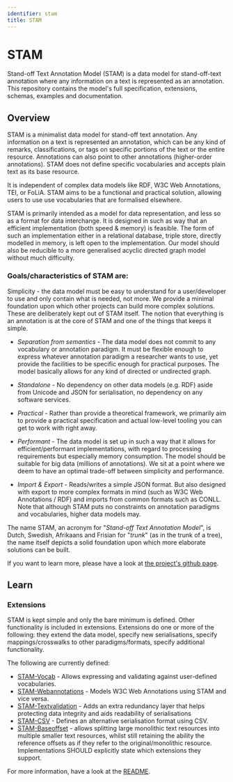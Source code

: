 ```yaml
---
identifier: stam
title: STAM
---
```

# STAM

Stand-off Text Annotation Model (STAM) is a data model for stand-off-text annotation where any information on a text is represented as an annotation. This repository contains the model's full specification, extensions, schemas, examples and documentation.

## Overview

STAM is a minimalist data model for stand-off text annotation. Any information on a text is represented an annotation, which can be any kind of remarks, classifications, or tags on specific portions of the text or the entire resource. Annotations can also point to other annotations (higher-order annotations). STAM does not define specific vocabularies and accepts plain text as its base resource.

It is independent of complex data models like RDF, W3C Web Annotations, TEI, or FoLiA. STAM aims to be a functional and practical solution, allowing users to use  use vocabularies that are formalised elsewhere.

STAM is primarily intended as a model for data representation, and less so as a format for data interchange. It is designed in such as way that an efficient implementation (both speed & memory) is feasible. The form of such an implementation either in a relational database, triple store, directly modelled in memory, is left open to the implementation. Our model should also be reducible to a more generalised acyclic directed graph model without much difficulty.

### Goals/characteristics of STAM are:

Simplicity - the data model must be easy to understand for a user/developer to use and only contain what is needed, not more. We provide a minimal foundation upon which other projects can build more complex solutions. These are deliberately kept out of STAM itself. The notion that everything is an annotation is at the core of STAM and one of the things that keeps it simple.

* *Separation from semantics* - The data model does not commit to any vocabulary or annotation paradigm. It must be flexible enough to express whatever annotation paradigm a researcher wants to use, yet provide the facilities to be specific enough for practical purposes. The model basically allows for any kind of directed or undirected graph.

* *Standalone* - No dependency on other data models (e.g. RDF) aside from Unicode and JSON for serialisation, no dependency on any software services.

* *Practical* - Rather than provide a theoretical framework, we primarily aim to provide a practical specification and actual low-level tooling you can get to work with right away.

* *Performant* - The data model is set up in such a way that it allows for efficient/performant implementations, with regard to processing requirements but especially memory consumption. The model should be suitable for big data (millions of annotations). We sit at a point where we deem to have an optimal trade-off between simplicity and performance.

* *Import & Export* - Reads/writes a simple JSON format. But also designed with export to more complex formats in mind (such as W3C Web Annotations / RDF) and imports from common formats such as CONLL. Note that although STAM puts no constraints on annotation paradigms and vocabularies, higher data models may.

The name STAM, an acronym for "*Stand-off Text Annotation Model*", is Dutch, Swedish, Afrikaans and Frisian for "*trunk*" (as in the trunk of a tree), the name itself depicts a solid foundation upon which more elaborate solutions can be built.

If you want to learn more, please have a look at [the project's github page](https://github.com/annotation/stam-python/blob/master/README.md).

## Learn

### Extensions

STAM is kept simple and only the bare minimum is defined. Other functionality is included in extensions. Extensions do one or more of the following: they extend the data model, specify new serialisations, specify mappings/crosswalks to other paradigms/formats, specify additional functionality.

The following are currently defined:

* [STAM-Vocab](https://github.com/annotation/stam/blob/master/extensions/stam-vocab) - Allows expressing and validating against user-defined vocabularies.
* [STAM-Webannotations](https://github.com/annotation/stam/blob/master/extensions/stam-webannotations) - Models W3C Web Annotations using STAM and vice versa.
* [STAM-Textvalidation](https://github.com/annotation/stam/blob/master/extensions/stam-textvalidation) - Adds an extra redundancy layer that helps protecting data integrity and aids readability of serialisations
* [STAM-CSV](https://github.com/annotation/stam/blob/master/extensions/stam-csv) - Defines an alternative serialisation format using CSV.
* [STAM-Baseoffset](https://github.com/annotation/stam/blob/master/extensions/stam-baseoffset) - allows splitting large monolithic text resources into multiple smaller text resources, whilst still retaining the ability the reference offsets as if they refer to the original/monolithic resource.
Implementations SHOULD explicitly state which extensions they support.

For more information, have a look at the [README](https://github.com/annotation/stam).

